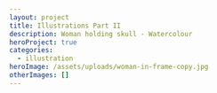 ```yaml
---
layout: project
title: Illustrations Part II
description: Woman holding skull - Watercolour
heroProject: true
categories:
  - illustration
heroImage: /assets/uploads/woman-in-frame-copy.jpg
otherImages: []
---
```

